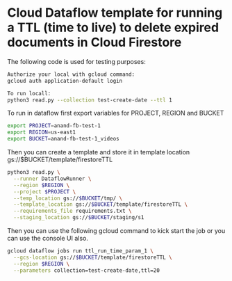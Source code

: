 # Cloud Dataflow template for running a TTL (time to live) to delete expired documents in Cloud Firestore

The following code is used for testing purposes:

```sh
Authorize your local with gcloud command:
gcloud auth application-default login

To run locall: 
python3 read.py --collection test-create-date --ttl 1
```

To run in dataflow first export variables for PROJECT, REGION and BUCKET

```sh
export PROJECT=anand-fb-test-1
export REGION=us-east1
export BUCKET=anand-fb-test-1_videos
```

Then you can create a template and store it in template location gs://$BUCKET/template/firestoreTTL

```sh
python3 read.py \
  --runner DataflowRunner \
  --region $REGION \
  --project $PROJECT \
  --temp_location gs://$BUCKET/tmp/ \
  --template_location gs://$BUCKET/template/firestoreTTL \
  --requirements_file requirements.txt \
  --staging_location gs://$BUCKET/staging/s1 
```
Then you can use the following gcloud command to kick start the job or you can use the console UI also.

```sh
gcloud dataflow jobs run ttl_run_time_param_1 \
  --gcs-location gs://$BUCKET/template/firestoreTTL \
  --region $REGION \
  --parameters collection=test-create-date,ttl=20
```